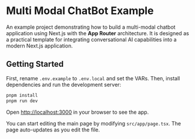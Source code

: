# Multi Modal ChatBot Example

An example project demonstrating how to build a multi-modal chatbot application using Next.js with the **App Router** architecture. It is designed as a practical template for integrating conversational AI capabilities into a modern Next.js application.

## Getting Started

First, rename `.env.example` to `.env.local` and set the VARs. 
Then, install dependencies and run the development server:

```bash
pnpm install
pnpm run dev
```

Open [http://localhost:3000](http://localhost:3000) in your browser to see the app.

You can start editing the main page by modifying `src/app/page.tsx`. The page auto-updates as you edit the file.
